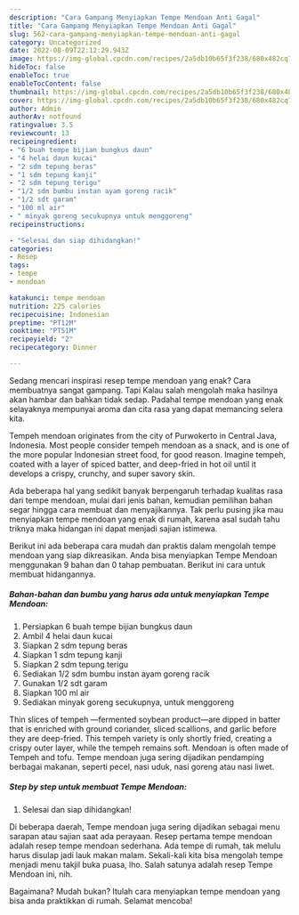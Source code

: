 ```yaml
---
description: "Cara Gampang Menyiapkan Tempe Mendoan Anti Gagal"
title: "Cara Gampang Menyiapkan Tempe Mendoan Anti Gagal"
slug: 562-cara-gampang-menyiapkan-tempe-mendoan-anti-gagal
category: Uncategorized
date: 2022-08-09T22:12:29.943Z
image: https://img-global.cpcdn.com/recipes/2a5db10b65f3f238/680x482cq70/tempe-mendoan-foto-resep-utama.jpg
hideToc: false
enableToc: true
enableTocContent: false
thumbnail: https://img-global.cpcdn.com/recipes/2a5db10b65f3f238/680x482cq70/tempe-mendoan-foto-resep-utama.jpg
cover: https://img-global.cpcdn.com/recipes/2a5db10b65f3f238/680x482cq70/tempe-mendoan-foto-resep-utama.jpg
author: Admin
authorAv: notfound
ratingvalue: 3.5
reviewcount: 13
recipeingredient:
- "6 buah tempe bijian bungkus daun"
- "4 helai daun kucai"
- "2 sdm tepung beras"
- "1 sdm tepung kanji"
- "2 sdm tepung terigu"
- "1/2 sdm bumbu instan ayam goreng racik"
- "1/2 sdt garam"
- "100 ml air"
- " minyak goreng secukupnya untuk menggoreng"
recipeinstructions:

- "Selesai dan siap dihidangkan!"
categories:
- Resep
tags:
- tempe
- mendoan

katakunci: tempe mendoan 
nutrition: 225 calories
recipecuisine: Indonesian
preptime: "PT12M"
cooktime: "PT51M"
recipeyield: "2"
recipecategory: Dinner

---
```



Sedang mencari inspirasi resep tempe mendoan yang enak? Cara membuatnya sangat gampang. Tapi Kalau salah mengolah maka hasilnya akan hambar dan bahkan tidak sedap. Padahal tempe mendoan yang enak selayaknya mempunyai aroma dan cita rasa yang dapat memancing selera kita.


Tempeh mendoan originates from the city of Purwokerto in Central Java, Indonesia. Most people consider tempeh mendoan as a snack, and is one of the more popular Indonesian street food, for good reason. Imagine tempeh, coated with a layer of spiced batter, and deep-fried in hot oil until it develops a crispy, crunchy, and super savory skin.

Ada beberapa hal yang sedikit banyak berpengaruh terhadap kualitas rasa dari tempe mendoan, mulai dari jenis bahan, kemudian pemilihan bahan segar hingga cara membuat dan menyajikannya. Tak perlu pusing jika mau menyiapkan tempe mendoan yang enak di rumah, karena asal sudah tahu triknya maka hidangan ini dapat menjadi sajian istimewa.


Berikut ini ada beberapa cara mudah dan praktis dalam mengolah tempe mendoan yang siap dikreasikan. Anda bisa menyiapkan Tempe Mendoan menggunakan 9 bahan dan 0 tahap pembuatan. Berikut ini cara untuk membuat hidangannya.

<!--inarticleads1-->

##### Bahan-bahan dan bumbu yang harus ada untuk menyiapkan Tempe Mendoan:

1. Persiapkan 6 buah tempe bijian bungkus daun
1. Ambil 4 helai daun kucai
1. Siapkan 2 sdm tepung beras
1. Siapkan 1 sdm tepung kanji
1. Siapkan 2 sdm tepung terigu
1. Sediakan 1/2 sdm bumbu instan ayam goreng racik
1. Gunakan 1/2 sdt garam
1. Siapkan 100 ml air
1. Sediakan  minyak goreng secukupnya, untuk menggoreng


Thin slices of tempeh —fermented soybean product—are dipped in batter that is enriched with ground coriander, sliced scallions, and garlic before they are deep-fried. This tempeh variety is only shortly fried, creating a crispy outer layer, while the tempeh remains soft. Mendoan is often made of Tempeh and tofu. Tempe mendoan juga sering dijadikan pendamping berbagai makanan, seperti pecel, nasi uduk, nasi goreng atau nasi liwet. 

<!--inarticleads2-->

##### Step by step untuk membuat Tempe Mendoan:


1. Selesai dan siap dihidangkan!

Di beberapa daerah, Tempe mendoan juga sering dijadikan sebagai menu sarapan atau sajian saat ada perayaan. Resep pertama tempe mendoan adalah resep tempe mendoan sederhana. Ada tempe di rumah, tak melulu harus disulap jadi lauk makan malam. Sekali-kali kita bisa mengolah tempe menjadi menu takjil buka puasa, lho. Salah satunya adalah resep Tempe Mendoan ini, nih. 

Bagaimana? Mudah bukan? Itulah cara menyiapkan tempe mendoan yang bisa anda praktikkan di rumah. Selamat mencoba!

